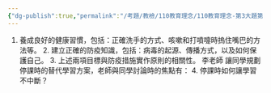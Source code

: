 ```yaml
---
{"dg-publish":true,"permalink":"/考題/教檢/110教育理念/110教育理念-第3大題第1題/","tags":["考題","題目","未完"]}
---
```


1. 養成良好的健康習慣，包括：正確洗手的方式、咳嗽和打噴嚏時摀住嘴巴的方法等。 2. 建立正確的防疫知識，包括：病毒的起源、傳播方式，以及如何保護自己。 3. 上述兩項目標與防疫措施實作原則的相關性。 李老師 讓同學規劃停課時的替代學習方案，老師與同學討論時的焦點有： 4. 停課時如何讓學習不中斷？ 
